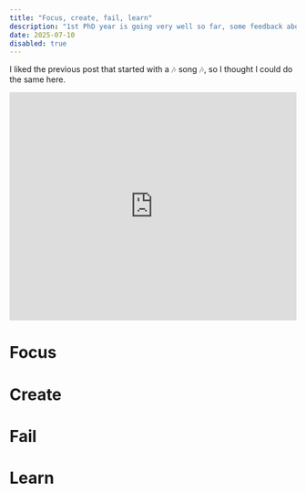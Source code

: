 ```yaml
---
title: "Focus, create, fail, learn"
description: "1st PhD year is going very well so far, some feedback about lessons learned and future actions"
date: 2025-07-10
disabled: true
---
```


I liked the previous post that started with a 🎶 song 🎶, so I thought I could do the same here. 

<div class="flex items-center justify-center pt-8">
<iframe width="100%" height="400" src="https://www.youtube.com/embed/ENeWhozcreU?si=OZSoTuN56n5CmBSC" title="YouTube video player" frameborder="0" allow="accelerometer; autoplay; clipboard-write; encrypted-media; gyroscope; picture-in-picture; web-share" referrerpolicy="strict-origin-when-cross-origin" allowfullscreen></iframe>
</div>

# Focus

# Create

# Fail

# Learn